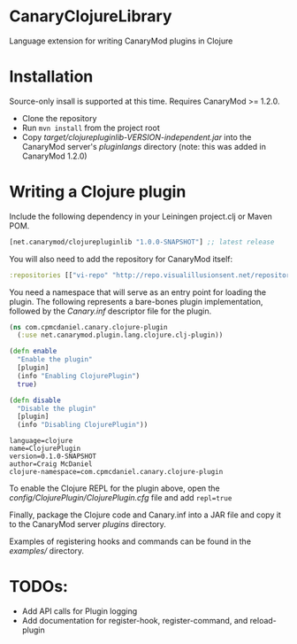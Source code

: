 # CanaryClojureLibrary
Language extension for writing CanaryMod plugins in Clojure

# Installation

Source-only insall is supported at this time. Requires CanaryMod >= 1.2.0.

- Clone the repository
- Run `mvn install` from the project root
- Copy *target/clojurepluginlib-VERSION-independent.jar* into the CanaryMod server's *pluginlangs* directory (note: this was added in CanaryMod 1.2.0)

# Writing a Clojure plugin

Include the following dependency in your Leiningen project.clj or Maven POM.

[](dependency)
```clojure
[net.canarymod/clojurepluginlib "1.0.0-SNAPSHOT"] ;; latest release
```
[](/dependency)

You will also need to add the repository for CanaryMod itself:

```clojure
:repositories [["vi-repo" "http://repo.visualillusionsent.net/repository/public/"]]
```

You need a namespace that will serve as an entry point for loading the plugin. The following represents a bare-bones plugin implementation, followed by the *Canary.inf* descriptor file for the plugin.

```clojure
(ns com.cpmcdaniel.canary.clojure-plugin
  (:use net.canarymod.plugin.lang.clojure.clj-plugin))

(defn enable
  "Enable the plugin"
  [plugin]
  (info "Enabling ClojurePlugin")
  true)

(defn disable
  "Disable the plugin"
  [plugin]
  (info "Disabling ClojurePlugin"))
```

```inf
language=clojure
name=ClojurePlugin
version=0.1.0-SNAPSHOT
author=Craig McDaniel
clojure-namespace=com.cpmcdaniel.canary.clojure-plugin
```

To enable the Clojure REPL for the plugin above, open the *config/ClojurePlugin/ClojurePlugin.cfg* file and add `repl=true`

Finally, package the Clojure code and Canary.inf into a JAR file and copy it to the CanaryMod server *plugins* directory.

Examples of registering hooks and commands can be found in the *examples/* directory.

# TODOs:
- Add API calls for Plugin logging
- Add documentation for register-hook, register-command, and reload-plugin
